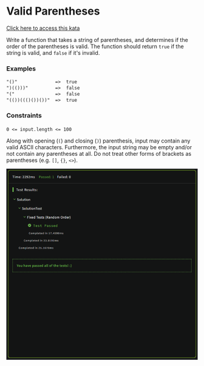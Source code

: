 # Valid Parentheses

[Click here to access this kata](https://www.codewars.com/kata/52774a314c2333f0a7000688)

Write a function that takes a string of parentheses, and determines if the order of the parentheses is valid. The function should return `true` if the string is valid, and `false` if it's invalid.
<br>

### Examples

```
"()"              =>  true
")(()))"          =>  false
"("               =>  false
"(())((()())())"  =>  true
```

### Constraints

`0 <= input.length <= 100`

Along with opening (`(`) and closing (`)`) parenthesis, input may contain any valid ASCII characters. Furthermore, the input string may be empty and/or not contain any parentheses at all. Do not treat other forms of brackets as parentheses (e.g. `[]`, `{}`, `<>`).
<br>

![Test](./TestResult.png)
